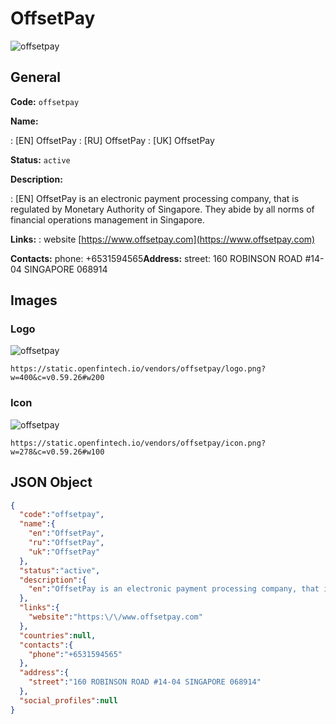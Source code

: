 
# OffsetPay 
![offsetpay](https://static.openfintech.io/vendors/offsetpay/logo.png?w=400&c=v0.59.26#w200)  

## General 
 
**Code:** `offsetpay` 
 
**Name:** 
 
:	[EN] OffsetPay 
:	[RU] OffsetPay 
:	[UK] OffsetPay 
 
**Status:** `active` 
 
**Description:** 
 
: [EN] OffsetPay is an electronic payment processing company, that is regulated by Monetary Authority of Singapore. They abide by all norms of financial operations management in Singapore. 
 
**Links:** 
: website [https://www.offsetpay.com](https://www.offsetpay.com) 
 
**Contacts:** 
phone: +6531594565**Address:** 
street: 160 ROBINSON ROAD #14-04 SINGAPORE 068914 

## Images 

### Logo 
 
![offsetpay](https://static.openfintech.io/vendors/offsetpay/logo.png?w=400&c=v0.59.26#w200)  

```
https://static.openfintech.io/vendors/offsetpay/logo.png?w=400&c=v0.59.26#w200
```  

### Icon 
 
![offsetpay](https://static.openfintech.io/vendors/offsetpay/icon.png?w=278&c=v0.59.26#w100)  

```
https://static.openfintech.io/vendors/offsetpay/icon.png?w=278&c=v0.59.26#w100
```  

## JSON Object 

```json
{
  "code":"offsetpay",
  "name":{
    "en":"OffsetPay",
    "ru":"OffsetPay",
    "uk":"OffsetPay"
  },
  "status":"active",
  "description":{
    "en":"OffsetPay is an electronic payment processing company, that is regulated by Monetary Authority of Singapore. They abide by all norms of financial operations management in Singapore."
  },
  "links":{
    "website":"https:\/\/www.offsetpay.com"
  },
  "countries":null,
  "contacts":{
    "phone":"+6531594565"
  },
  "address":{
    "street":"160 ROBINSON ROAD #14-04 SINGAPORE 068914"
  },
  "social_profiles":null
}
```  
